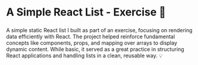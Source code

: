 # A Simple React List - Exercise 🧐

###

A simple static React list I built as part of an exercise, focusing on rendering data efficiently with React. The project helped reinforce fundamental concepts like components, props, and mapping over arrays to display dynamic content. While basic, it served as a great practice in structuring React applications and handling lists in a clean, reusable way. 💡
